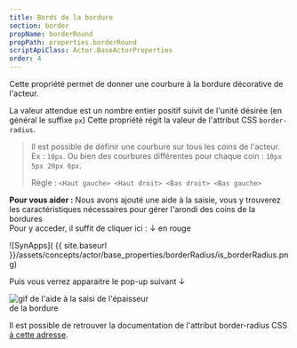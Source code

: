 ```yaml
---
title: Bords de la bordure
section: border
propName: borderRound
propPath: properties.borderRound
scriptApiClass: Actor.BaseActorProperties
order: 4
---
```

Cette propriété permet de donner une courbure à la bordure décorative de l'acteur.

La valeur attendue est un nombre entier positif suivit de l'unité désirée (en général le suffixe `px`)
Cette propriété régit la valeur de l'attribut CSS `border-radius`.

> Il est possible de définir une courbure sur tous les coins de l'acteur.
> Ex : `10px`. Ou bien des courbures différentes pour chaque coin : `10px 5px 20px 0px`.
>
> Règle :  `<Haut gauche> <Haut droit> <Bas droit> <Bas gauche>`

**Pour vous aider :**
Nous avons ajouté une aide à la saisie, vous y trouverez les caractéristiques nécessaires pour gérer l'arondi des coins de la bordures<br>
Pour y acceder, il suffit de cliquer ici : ↓ en rouge<br>

![SynApps]( {{ site.baseurl }}/assets/concepts/actor/base_properties/borderRadius/is_borderRadius.png)

Puis vous verrez apparaitre le pop-up suivant ↓<br>

<image src="/assets/concepts/actor/base_properties/borderRadius/Helper_BorderRadius.gif" alt="gif de l'aide à la saisi de l'épaisseur de la bordure" style="max-height: 50%; max-width: 50%;"/>

Il est possible de retrouver la documentation de l'attribut border-radius CSS [à cette adresse](https://developer.mozilla.org/fr/docs/Web/CSS/border-radius).
